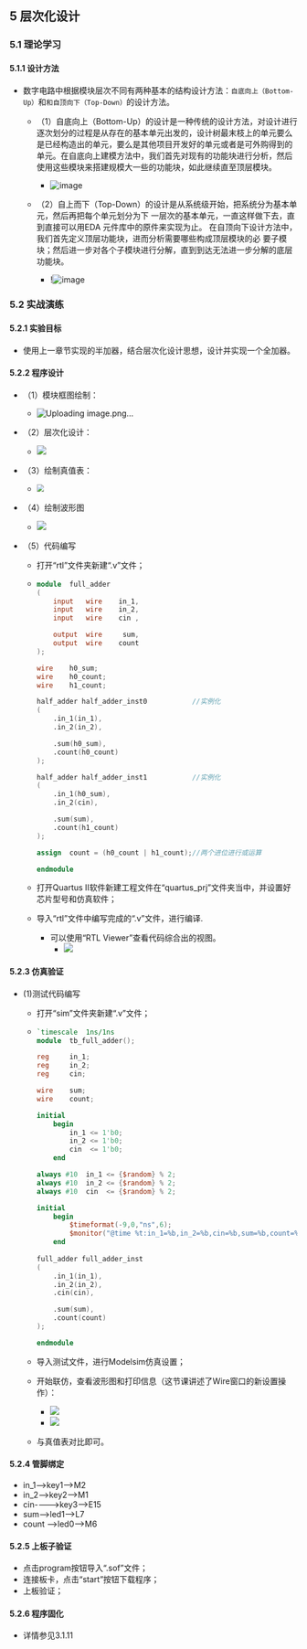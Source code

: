## 5 层次化设计

### 5.1 理论学习

#### 5.1.1 设计方法

* 数字电路中根据模块层次不同有两种基本的结构设计方法：`自底向上（Bottom-Up）`和`和自顶向下（Top-Down）`的设计方法。
  * （1）自底向上（Bottom-Up）的设计是一种传统的设计方法，对设计进行逐次划分的过程是从存在的基本单元出发的，设计树最末枝上的单元要么是已经构造出的单元，要么是其他项目开发好的单元或者是可外购得到的单元。在自底向上建模方法中，我们首先对现有的功能块进行分析，然后使用这些模块来搭建规模大一些的功能块，如此继续直至顶层模块。
    * ![image](https://github.com/user-attachments/assets/e3b11b58-6ec5-4934-809f-4f290e195d35)

  * （2）自上而下（Top-Down）的设计是从系统级开始，把系统分为基本单元，然后再把每个单元划分为下 一层次的基本单元，一直这样做下去，直到直接可以用EDA 元件库中的原件来实现为止。 在自顶向下设计方法中，我们首先定义顶层功能块，进而分析需要哪些构成顶层模块的必 要子模块；然后进一步对各个子模块进行分解，直到到达无法进一步分解的底层功能块。
    * !![image](https://github.com/user-attachments/assets/849ede10-6051-486d-9394-d31b270675f1)


### 5.2 实战演练

#### 5.2.1 实验目标

* 使用上一章节实现的半加器，结合层次化设计思想，设计并实现一个全加器。

#### 5.2.2 程序设计

* （1）模块框图绘制：

  * ![Uploading image.png…]()

* （2）层次化设计：

  * ![](https://pic.imgdb.cn/item/64e7180a661c6c8e54aa9853.jpg)

* （3）绘制真值表：

  * <img src="https://pic.imgdb.cn/item/64e719cf661c6c8e54ab1cab.jpg" style="zoom: 80%;" />

* （4）绘制波形图

  * ![](https://pic.imgdb.cn/item/64e71c16661c6c8e54ac129b.jpg)

* （5）代码编写

  * 打开“rtl”文件夹新建“.v”文件；

  * ``` verilog
    module  full_adder
    (
        input   wire    in_1,
        input   wire    in_2,
        input   wire    cin ,
    
        output  wire     sum,
        output  wire    count
    );
    
    wire    h0_sum;
    wire    h0_count;
    wire    h1_count;
    
    half_adder half_adder_inst0           //实例化
    (
        .in_1(in_1),
        .in_2(in_2),
    
        .sum(h0_sum),
        .count(h0_count)
    );
    
    half_adder half_adder_inst1           //实例化
    (
        .in_1(h0_sum),
        .in_2(cin),
    
        .sum(sum),
        .count(h1_count)
    );
    
    assign  count = (h0_count | h1_count);//两个进位进行或运算
    
    endmodule
    ```

  * 打开Quartus II软件新建工程文件在“quartus_prj”文件夹当中，并设置好芯片型号和仿真软件；

  * 导入“rtl”文件中编写完成的“.v”文件，进行编译.

    * 可以使用“RTL Viewer”查看代码综合出的视图。
      * ![](https://pic.imgdb.cn/item/64e7217a661c6c8e54ae322e.jpg)

#### 5.2.3 仿真验证

* (1)测试代码编写

  * 打开“sim”文件夹新建“.v”文件；

  * ``` verilog
    `timescale  1ns/1ns
    module  tb_full_adder();
    
    reg     in_1;
    reg     in_2;
    reg     cin;
    
    wire    sum;
    wire    count;
    
    initial
        begin
            in_1 <= 1'b0;
            in_2 <= 1'b0;
            cin  <= 1'b0;
        end
    
    always #10  in_1 <= {$random} % 2;
    always #10  in_2 <= {$random} % 2;
    always #10  cin  <= {$random} % 2;
    
    initial
        begin
            $timeformat(-9,0,"ns",6);
            $monitor("@time %t:in_1=%b,in_2=%b,cin=%b,sum=%b,count=%b",$time,in_1,in_2,cin,sum,count);
        end
        
    full_adder full_adder_inst
    (
        .in_1(in_1),
        .in_2(in_2),
        .cin(cin),
    
        .sum(sum),
        .count(count)
    );
    
    endmodule
    ```

  * 导入测试文件，进行Modelsim仿真设置；

  * 开始联仿，查看波形图和打印信息（这节课讲述了Wire窗口的新设置操作）：

    * ![](https://pic.imgdb.cn/item/64e74850661c6c8e54b92bc5.jpg)
    * ![](https://pic.imgdb.cn/item/64e744ea661c6c8e54b8485e.jpg)

  * 与真值表对比即可。


#### 5.2.4 管脚绑定

* in_1-->key1-->M2
* in_2-->key2-->M1
* cin---->key3-->E15
* sum-->led1-->L7
* count -->led0-->M6

#### 5.2.5 上板子验证

* 点击program按钮导入“.sof”文件；
* 连接板卡，点击“start”按钮下载程序；
* 上板验证；

#### 5.2.6 程序固化

* 详情参见3.1.11
